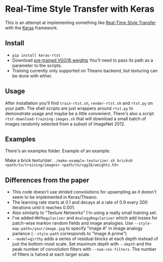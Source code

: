 Real-Time Style Transfer with Keras
===================================
This is an attempt at implementing something like [Real-Time Style Transfer](http://arxiv.org/pdf/1603.08155v1.pdf)
with the [Keras](http://keras.io/) framework.

Install
-------
 * `pip install keras-rtst`
 * Download [pre-trained VGG16 weights](https://github.com/awentzonline/keras-vgg-buddy/releases/download/0.0.1/vgg16_weights.h5) You'll need to pass its path as a parameter to the scripts.
 * Training currently only supported on Theano backend, but texturing can be done
 with either.

Usage
-----
After installation you'll find `train-rtst.sh`, `render-rtst.sh` and `rtst.py` on your path.
The shell scripts are just wrappers around `rtst.py` to demonstrate usage and maybe be a little convenient. There's also a script `rtst-download-training-images.sh` that
will download a small batch of images randomly selected from a subset of ImageNet 2012.

Examples
--------
There's an examples folder. Example of an example:

Make a brick texturizer: `./make-example-texturizer.sh bricks0 <path/to/training/images> <path/to/vgg16/weights.h5>`

Differences from the paper
--------------------------
 * This code doesn't use strided convolutions for upsampling as it doesn't seem to be implemented in Keras/Theano.
 * The learning rate starts at 0.1 and decays at a rate of 0.9 every 200 iterations until it reaches 0.001.
 * Also similarly to "Texture Networks" I'm using a really small training set.
 * I've added `MRFRegularizer` and `AnalogyRegularizer` which add losses for patch-wise
 markov random fields and image analogies. Use `--style-map-path=/your/image.jpg`
 to specify "image A" in image analogy parlance (`--style-path` corresponds to
 "Image A prime")
 * `--model=girthy` adds a series of residual blocks at each depth instead of just
 the bottom-most scale. Set maximum depth with `--depth` and the peak number of
 convolution filters with `--num-res-filters`. The number of filters is halved
 at each larger scale.
